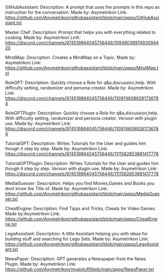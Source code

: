 GitHubAssistant:
Description: A prompt that uses the prompts in this repo as instruction for the conversation.
Made by: Asymetrikon
Link: https://github.com/Asymetrikon/githubassistant/blob/main/apps/GitHubAssistant.txt

Master Chef:
Description: Prompt that helps you with everything related to cooking.
Made by: Asymetrikon
LinK: https://discord.com/channels/974519864045756446/1094903897493094420

MindMap:
Description: Creates a MindMap on a Topic.
Made by: Asymetrikon
Link: https://github.com/Asymetrikon/githubassistant/blob/main/apps/MindMap.txt

RoleGPT:
Description: Quickly choose a Role for q&a,discussion,help. With difficulty setting, randomizer and persona creator.
Made by: Asymetrikon
Link: https://discord.com/channels/974519864045756446/1109746089281736784

RoleGPTPlugin:
Description: Quickly choose a Role for q&a,discussion,help. With difficulty setting, randomizer and persona creator. Version with plugin use.
Made by: Asymetrikon
Link: https://discord.com/channels/974519864045756446/1109746089281736784

TutorialGPT:
Description: Writes Tutorials for the User and guides him though it step by step.
Made by: Asymetrikon
Link: https://discord.com/channels/974519864045756446/1111582853881417778

TutorialGPTPlugin:
Description: Writes Tutorials for the User and guides him though it step by step. Version with plugin use.
Made by: Asymetrikon
Link: https://discord.com/channels/974519864045756446/1111582853881417778

MediaGuesser:
Description: Helps you find Movies,Games and Books you dont know the Title of.
Made by: Asymetrikon
Link: https://github.com/Asymetrikon/githubassistant/blob/main/apps/MediaGuesser.txt

CheatEngine:
Description: Find Tipps and Tricks, Cheats for Video Games.
Made by:Asymetrikon
Link: https://github.com/Asymetrikon/githubassistant/blob/main/apps/CheatEngine.txt

LegoAssistant:
Description: A little Assistant helping you with ideas for building stuff and searching for Lego Sets.
Made by: Asymetrikon
Link: https://github.com/Asymetrikon/githubassistant/blob/main/apps/LegoAssistant.txt

NewsPaper:
Description: GPT generates a Newspaper from the News Plugin.
Made by: Asymetrikon
Link: https://github.com/Asymetrikon/myaistuff/blob/main/apps/NewsPaper.txt
